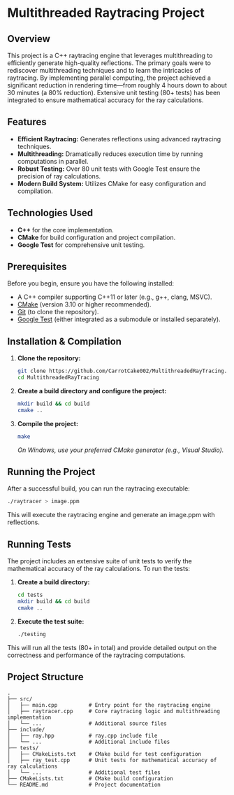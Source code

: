 # Multithreaded Raytracing Project

## Overview

This project is a C++ raytracing engine that leverages multithreading to efficiently generate high-quality reflections. The primary goals were to rediscover multithreading techniques and to learn the intricacies of raytracing. By implementing parallel computing, the project achieved a significant reduction in rendering time—from roughly 4 hours down to about 30 minutes (a 80% reduction). Extensive unit testing (80+ tests) has been integrated to ensure mathematical accuracy for the ray calculations.

## Features

- **Efficient Raytracing:** Generates reflections using advanced raytracing techniques.
- **Multithreading:** Dramatically reduces execution time by running computations in parallel.
- **Robust Testing:** Over 80 unit tests with Google Test ensure the precision of ray calculations.
- **Modern Build System:** Utilizes CMake for easy configuration and compilation.

## Technologies Used

- **C++** for the core implementation.
- **CMake** for build configuration and project compilation.
- **Google Test** for comprehensive unit testing.

## Prerequisites

Before you begin, ensure you have the following installed:
- A C++ compiler supporting C++11 or later (e.g., g++, clang, MSVC).
- [CMake](https://cmake.org/) (version 3.10 or higher recommended).
- [Git](https://git-scm.com/) (to clone the repository).
- [Google Test](https://github.com/google/googletest) (either integrated as a submodule or installed separately).

## Installation & Compilation

1. **Clone the repository:**

   ```bash
   git clone https://github.com/CarrotCake002/MultithreadedRayTracing.git
   cd MultithreadedRayTracing
   ```

2. **Create a build directory and configure the project:**

   ```bash
   mkdir build && cd build
   cmake ..
   ```

3. **Compile the project:**

   ```bash
   make
   ```

   *On Windows, use your preferred CMake generator (e.g., Visual Studio).*

## Running the Project

After a successful build, you can run the raytracing executable:

```bash
./raytracer > image.ppm
```

This will execute the raytracing engine and generate an image.ppm with reflections.

## Running Tests

The project includes an extensive suite of unit tests to verify the mathematical accuracy of the ray calculations. To run the tests:

1. **Create a build directory:**
   ```bash
   cd tests
   mkdir build && cd build
   cmake ..
   ```

2. **Execute the test suite:**

   ```bash
   ./testing
   ```

This will run all the tests (80+ in total) and provide detailed output on the correctness and performance of the raytracing computations.

## Project Structure

```
.
├── src/
│   ├── main.cpp          # Entry point for the raytracing engine
│   ├── raytracer.cpp     # Core raytracing logic and multithreading implementation
│   └── ...               # Additional source files
├── include/
│   ├── ray.hpp           # ray.cpp include file
│   └── ...               # Additional include files
├── tests/
│   ├── CMakeLists.txt    # CMake build for test configuration
│   ├── ray_test.cpp      # Unit tests for mathematical accuracy of ray calculations
│   └── ...               # Additional test files
├── CMakeLists.txt        # CMake build configuration
└── README.md             # Project documentation
```
